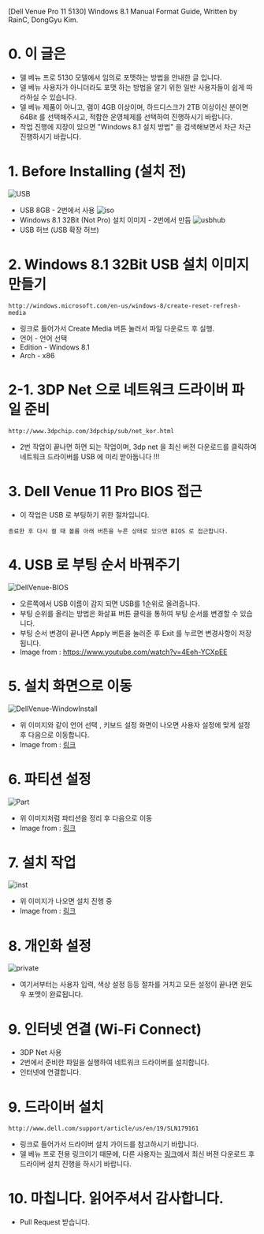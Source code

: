 [Dell Venue Pro 11 5130] Windows 8.1 Manual Format Guide, Written by RainC, DongGyu Kim.

# 0. 이 글은
*  델 베뉴 프로 5130 모델에서 임의로 포맷하는 방법을 안내한 글 입니다.
*  델 베뉴 사용자가 아니더라도 포맷 하는 방법을 알기 위한 일반 사용자들이 쉽게 따라하실 수 있습니다.
*  델 베뉴 제품이 아니고, 램이 4GB 이상이며, 하드디스크가 2TB 이상이신 분이면 64Bit 를 선택해주시고, 적합한 운영체제를 선택하여 진행하시기 바랍니다.
*  작업 진행에 지장이 있으면 "Windows 8.1 설치 방법" 을 검색해보면서 차근 차근 진행하시기 바랍니다.

# 1. Before Installing (설치 전)
![USB](http://www.busyboo.com/wp-content/uploads/small-usb-drive-clipit.jpg)
*  USB 8GB - 2번에서 사용
![iso](http://cdn.blogsdna.com/wp-content/uploads/2011/08/Windows-8-Native-ISO-Support.png)
*  Windows 8.1 32Bit (Not Pro) 설치 이미지 - 2번에서 만듬
![usbhub](http://cdn.instructables.com/FOY/8BOO/GU1UZB5L/FOY8BOOGU1UZB5L.MEDIUM.jpg)
*  USB 허브 (USB 확장 허브) 

# 2. Windows 8.1 32Bit USB 설치 이미지 만들기
```
http://windows.microsoft.com/en-us/windows-8/create-reset-refresh-media
```
*  링크로 들어가서 Create Media 버튼 눌러서 파일 다운로드 후 실행.
*  언어 - 언어 선택
*  Edition - Windows 8.1
*  Arch - x86

# 2-1. 3DP Net 으로 네트워크 드라이버 파일 준비
```
http://www.3dpchip.com/3dpchip/sub/net_kor.html
```
*  2번 작업이 끝나면 하면 되는 작업이며, 3dp net 을 최신 버젼 다운로드를 클릭하여 네트워크 드라이버를 USB 에 미리 받아둡니다 !!!

# 3. Dell Venue 11 Pro BIOS 접근
*  이 작업은 USB 로 부팅하기 위한 절차입니다.
```
종료한 후 다시 켤 때 볼륨 아래 버튼을 누른 상태로 있으면 BIOS 로 접근합니다.
```

# 4. USB 로 부팅 순서 바꿔주기

![DellVenue-BIOS](http://i.imgur.com/vjDBQd9.png)
*  오른쪽에서 USB 이름이 감지 되면 USB를 1순위로 올려줍니다.
*  부팅 순위를 올리는 방법은 화살표 버튼 클릭을 통하여 부팅 순서를 변경할 수 있습니다.
*  부팅 순서 변경이 끝나면 Apply 버튼을 눌러준 후 Exit 를 누르면 변경사항이 저장됩니다.
*  Image from : https://www.youtube.com/watch?v=4Eeh-YCXpEE

# 5. 설치 화면으로 이동
![DellVenue-WindowInstall](http://res1.windows.microsoft.com/resbox/en/6.3/main/b182803f-2d94-413f-b80f-3ef0ce277ecf_16.png)
*  위 이미지와 같이 언어 선택 , 키보드 설정 화면이 나오면 사용자 설정에 맞게 설정 후 다음으로 이동합니다.
*  Image from : [링크](http://windows.microsoft.com/en-us/windows-8/upgrade-from-windows-vista-xp-tutorial)

# 6. 파티션 설정
![Part](http://res1.windows.microsoft.com/resbox/en/6.3/main/6d886e76-7d91-4de2-b93e-ec65d008a72f_15.png)
*  위 이미지처럼 파티션을 정리 후 다음으로 이동
*  Image from : [링크](http://windows.microsoft.com/en-us/windows-8/upgrade-from-windows-vista-xp-tutorial)

# 7. 설치 작업
![inst](http://res2.windows.microsoft.com/resbox/en/6.3/main/0c78aab0-a1b9-41a5-a996-a552daaf4382_15.png)
*  위 이미지가 나오면 설치 진행 중
*  Image from : [링크](http://windows.microsoft.com/en-us/windows-8/upgrade-from-windows-vista-xp-tutorial)

# 8. 개인화 설정
![private](http://res1.windows.microsoft.com/resbox/en/6.3/main/36852da7-5a42-4dde-ae6e-07ea67d49865_11.png)
*  여기서부터는 사용자 입력, 색상 설정 등등 절차를 거치고 모든 설정이 끝나면 윈도우 포맷이 완료됩니다.

# 9. 인터넷 연결 (Wi-Fi Connect)
*  3DP Net 사용
*  2번에서 준비한 파일을 실행하여 네트워크 드라이버를 설치합니다.
*  인터넷에 연결합니다.

# 9. 드라이버 설치
```
http://www.dell.com/support/article/us/en/19/SLN179161
```
*  링크로 들어가서 드라이버 설치 가이드를 참고하시기 바랍니다.
*  델 베뉴 프로 전용 링크이기 때문에, 다른 사용자는 [링크](http://www.3dpchip.com/3dp/chip_down_kor.php)에서 최신 버젼 다운로드 후 드라이버 설치 진행을 하시기 바랍니다.


# 10. 마칩니다. 읽어주셔서 감사합니다.
*  Pull Request 받습니다.
